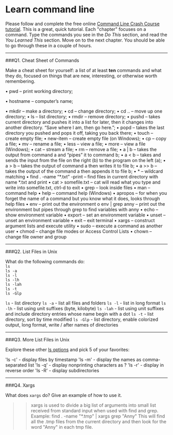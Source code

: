 # Learn command line

Please follow and complete the free online [Command Line Crash Course
tutorial](http://cli.learncodethehardway.org/book/). This is a great,
quick tutorial. Each "chapter" focuses on a command. Type the commands
you see in the _Do This_ section, and read the _You Learned This_
section. Move on to the next chapter. You should be able to go through
these in a couple of hours.

---

###Q1.  Cheat Sheet of Commands  

Make a cheat sheet for yourself: a list of at least **ten** commands and what they do, focused on things that are new, interesting, or otherwise worth remembering.

> > 

•	pwd – print working directory;

•	hostname – computer’s name;

•	mkdir – make a directory;
•	cd – change directory;
•	cd .. – move up one directory;
•	ls – list directory;
•	rmdir – remove directory;
•	pushd – takes current directory and pushes it into a list for later, then it changes into another directory. “Save where I am, then go here.”;
•	popd – takes the last directory you pushed and pops it off, taking you back there;
•	touch – create empty file;
•	new-item – create empty file (on Windows);
•	cp – copy a file;
•	mv – rename a file;
•	less – view a file;
•	more – view a file (Windows);
•	cat – stream a file;
•	rm – remove a file;
•	a | b – takes the output from command a and “pipes” it to command b;
•	a < b – takes and sends the input from the file on the right (b) to the program on the left (a);
•	a > b – takes the output of command a then writes it to file b;
•	a >> b – takes the output of the command a then appends it to file b;
•	* – wildcard matching
•	find . -name “*.txt” -print – find files in current directory with name *.txt and print
•	cat > somefile.txt – cat will read what you type and write into somefile.txt, ctrl-d to exit
•	grep – look inside files
•	man – command help
•	help – command help (Windows)
•	apropos – for when you forget the name of a command but you know what it does, looks through help files
•	env – print out the environment
o	env | grep anny – print out the environment but pipes through grep to find variables with anny
•	echo – show environment variable
•	export – set an environment variable
•	unset – unset an environment variable
•	exit – exit terminal
•	xargs – construct argument lists and execute utility
•	sudo – execute a command as another user
•	chmod – change file modes or Access Control Lists
•	chown – change file owner and group



---

###Q2.  List Files in Unix   

What do the following commands do:  
`ls`  
`ls -a`  
`ls -l`  
`ls -lh`  
`ls -lah`  
`ls -t`  
`ls -Glp`  

> > 
`ls` - list directory
`ls -a` - list all files and folders
`ls -l` - list in long format
`ls -lh` - list using unit suffixes (byte, kilobyte)
`ls -lah` - list using unit suffixes and include directory entries whose name begin with a dot
`ls -t` - list directory, sort by time modified 
`ls -Glp` - list directory, enable colorized output, long format, write / after names of directories

---

###Q3.  More List Files in Unix  

Explore these other [ls options](http://www.techonthenet.com/unix/basic/ls.php) and pick 5 of your favorites:

> > 
'ls -c' - display files by timestamp
'ls -m' - display the names as comma-separated list
'ls -q' - display nonprinting characters as ?
'ls -r' - display in reverse order
'ls -R' - display subdirectories


---

###Q4.  Xargs   

What does `xargs` do? Give an example of how to use it.

> > xargs is used to divide a big list of arguments into small list received from standard input when used with find and grep.
Example: find . -name "*.tmp" | xargs grep "Anny"
This will find all the .tmp files from the current directory and then look for the word "Anny" in each tmp file.
 

